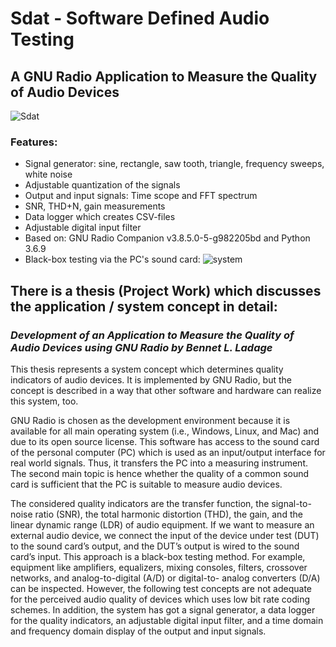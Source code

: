 # Sdat - Software Defined Audio Testing
## A GNU Radio Application to Measure the Quality of Audio Devices

![Sdat](https://user-images.githubusercontent.com/51378715/155023860-69fc6134-5d5b-47a6-b15f-be6d85821699.png)

### Features:
- Signal generator: sine, rectangle, saw tooth, triangle, frequency sweeps, white noise
- Adjustable quantization of the signals
- Output and input signals: Time scope and FFT spectrum
- SNR, THD+N, gain measurements
- Data logger which creates CSV-files
- Adjustable digital input filter
- Based on: GNU Radio Companion v3.8.5.0-5-g982205bd and Python 3.6.9
- Black-box testing via the PC's sound card:
![system](https://user-images.githubusercontent.com/51378715/155024382-dd0fc359-0a77-4605-b7cb-5d8efdfc4f64.png)

## There is a thesis (Project Work) which discusses the application / system concept in detail:

### *Development of an Application to Measure the Quality of Audio Devices using GNU Radio by Bennet L. Ladage*

This thesis represents a system concept which determines quality indicators of audio devices. It
is implemented by GNU Radio, but the concept is described in a way that other software and
hardware can realize this system, too. 

GNU Radio is chosen as the development environment
because it is available for all main operating system (i.e., Windows, Linux, and Mac) and due
to its open source license. This software has access to the sound card of the personal computer
(PC) which is used as an input/output interface for real world signals. Thus, it transfers the PC
into a measuring instrument. The second main topic is hence whether the quality of a common
sound card is sufficient that the PC is suitable to measure audio devices.

The considered quality indicators are the transfer function, the signal-to-noise ratio (SNR),
the total harmonic distortion (THD), the gain, and the linear dynamic range (LDR) of audio
equipment. If we want to measure an external audio device, we connect the input of the device
under test (DUT) to the sound card’s output, and the DUT’s output is wired to the sound card’s
input. This approach is a black-box testing method. For example, equipment like amplifiers,
equalizers, mixing consoles, filters, crossover networks, and analog-to-digital (A/D) or digital-to-
analog converters (D/A) can be inspected. However, the following test concepts are not adequate
for the perceived audio quality of devices which uses low bit rate coding schemes. In addition,
the system has got a signal generator, a data logger for the quality indicators, an adjustable
digital input filter, and a time domain and frequency domain display of the output and input
signals.




